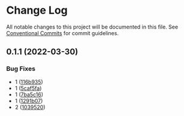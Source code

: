 # Change Log

All notable changes to this project will be documented in this file.
See [Conventional Commits](https://conventionalcommits.org) for commit guidelines.

## 0.1.1 (2022-03-30)


### Bug Fixes

* 1 ([116b935](https://github.com/kakajun/qiankun-lerna-test/commit/116b935a72cc6eb506aa5e449ab987f7c976aa96))
* 1 ([5caf5fa](https://github.com/kakajun/qiankun-lerna-test/commit/5caf5facd13236e0c92ae98e93b52ed4c94eb7d9))
* 1 ([7ba5c16](https://github.com/kakajun/qiankun-lerna-test/commit/7ba5c1653120b8b98f725d515c3a74693717c64b))
* 1 ([1291b07](https://github.com/kakajun/qiankun-lerna-test/commit/1291b0737cace965f1178fe0ceaef96aea5a55cc))
* 2 ([1039520](https://github.com/kakajun/qiankun-lerna-test/commit/10395201061ba6d46269a348fb5e48f880392d55))
